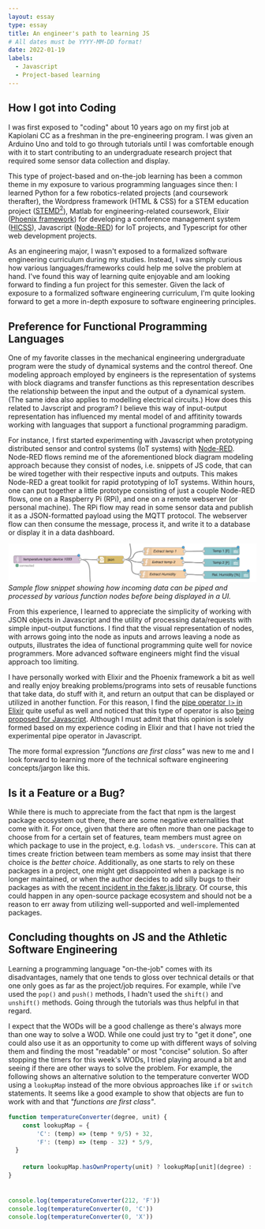 ```yaml
---
layout: essay
type: essay
title: An engineer's path to learning JS
# All dates must be YYYY-MM-DD format!
date: 2022-01-19
labels:
  - Javascript
  - Project-based learning
---
```


## How I got into Coding
I was first exposed to "coding" about 10 years ago on my first job at Kapiolani CC as a freshman in the pre-engineering program. I was given an Arduino Uno and told to go through tutorials until I was comfortable enough with it to start contributing to an undergraduate research project that required some sensor data collection and display.

This type of project-based and on-the-job learning has been a common theme in my exposure to various programming languages since then: I learned Python for a few robotics-related projects (and coursework therafter), the Wordpress framework (HTML & CSS) for a STEM education project ([STEMD<sup>2</sup>](https://stemd2.org)), Matlab for engineering-related coursework, Elixir ([Phoenix framework](https://www.phoenixframework.org/)) for developing a conference management system ([HICSS](https://hicss.hawaii.edu)), Javascript ([Node-RED](https://nodered.org)) for IoT projects, and Typescript for other web development projects.

As an engineering major, I wasn't exposed to a formalized software engineering curriculum during my studies. Instead, I was simply curious how various languages/frameworks could help me solve the problem at hand. I've found this way of learning quite enjoyable and am looking forward to finding a fun project for this semester. Given the lack of exposure to a formalized software engineering curriculum, I'm quite looking forward to get a more in-depth exposure to software engineering principles.

## Preference for Functional Programming Languages

One of my favorite classes in the mechanical engineering undergraduate program were the study of dynamical systems and the control thereof. One modeling approach employed by engineers is the representation of systems with block diagrams and transfer functions as this representation describes the relationship between the input and the output of a dynamical system. (The same idea also applies to modelling electrical circuits.) How does this related to Javscript and program? I believe this way of input-output representation has influenced my mental model of and affitinity towards working with languages that support a functional programming paradigm. 

For instance, I first started experimenting with Javascript when prototyping distributed sensor and control systems (IoT systems) with [Node-RED](https://nodered.org). Node-RED flows remind me of the aforementioned block diagram modeling approach because they consist of nodes, i.e. snippets of JS code, that can be wired together with their respective inputs and outputs. This makes Node-RED a great toolkit for rapid prototyping of IoT systems. Within hours, one can put together a little prototype consisting of just a couple Node-RED flows, one on a Raspberry Pi (RPi), and one on a remote webserver (or personal machine). The RPi flow may read in some sensor data and publish it as a JSON-formatted payload using the MQTT protocol. The webserver flow can then consume the message, process it, and write it to a database or display it in a data dashboard. 

<img class="ui centered large image" src="../images/node-red-flow.png"><br>*Sample flow snippet showing how incoming data can be piped and processed by various function nodes before being displayed in a UI.*

From this experience, I learned to appreciate the simplicity of working with JSON objects in Javascript and the utility of processing data/requests with simple input-output functions. I find that the visual representation of nodes, with arrows going into the node as inputs and arrows leaving a node as outputs, illustrates the idea of functional programming quite well for novice programmers. More advanced software engineers might find the visual approach too limiting. 

I have personally worked with Elixir and the Phoenix framework a bit as well and really enjoy breaking problems/programs into sets of reusable functions that take data, do stuff with it, and return an output that can be displayed or utilized in another function. For this reason, I find the [pipe operator `|>` in Elixir](https://hexdocs.pm/elixir/Kernel.html#%7C%3E/2) quite useful as well and noticed that this type of operator is also [being proposed for Javascript](https://github.com/tc39/proposal-pipeline-operator). Although I must admit that this opinion is solely formed based on my experience coding in Elixir and that I have not tried the experimental pipe operator in Javascript. 

The more formal expression *"functions are first class"* was new to me and I look forward to learning more of the technical software engineering concepts/jargon like this.

## Is it a Feature or a Bug?

While there is much to appreciate from the fact that npm is the largest package ecosystem out there, there are some negative externalities that come with it. For once, given that there are often more than one package to choose from for a certain set of features, team members must agree on which package to use in the project, e.g. `lodash` vs. `_underscore`. This can at times create friction between team members as some may insist that there choice is *the better choice*. Additionally, as one starts to rely on these packages in a project, one might get disappointed when a package is no longer maintained, or when the author decides to add silly bugs to their packages as with the [recent incident in the faker.js library](https://www.theverge.com/2022/1/9/22874949/developer-corrupts-open-source-libraries-projects-affected). Of course, this could happen in any open-source package ecosystem and should not be a reason to err away from utilizing well-supported and well-implemented packages. 


## Concluding thoughts on JS and the Athletic Software Engineering

Learning a programming language "on-the-job" comes with its disadvantages, namely that one tends to gloss over technical details or that one only goes as far as the project/job requires. For example, while I've used the `pop()` and `push()` methods, I hadn't used the `shift()` and `unshift()` methods. Going through the tutorials was thus helpful in that regard.

I expect that the WODs will be a good challenge as there's always more than one way to solve a WOD. While one could just try to "get it done", one could also use it as an opportunity to come up with different ways of solving them and finding the most "readable" or most "concise" solution. So after stopping the timers for this week's WODs, I tried playing around a bit and seeing if there are other ways to solve the problem. For example, the following shows an alternative solution to the temperature converter WOD using a `lookupMap` instead of the more obvious approaches like `if` or `switch` statements. It seems like a good example to show that objects are fun to work with and that *"functions are first class"*. 

```js
function temperatureConverter(degree, unit) {
	const lookupMap = {
 		'C': (temp) => (temp * 9/5) + 32,
        'F': (temp) => (temp - 32) * 5/9,
  }

	return lookupMap.hasOwnProperty(unit) ? lookupMap[unit](degree) : 'Illegal temperature type.'
}


console.log(temperatureConverter(212, 'F'))
console.log(temperatureConverter(0, 'C'))
console.log(temperatureConverter(0, 'X'))
```
